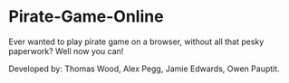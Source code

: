 # Pirate-Game-Online

Ever wanted to play pirate game on a browser, without all that pesky paperwork? Well now you can!

Developed by:
  Thomas Wood,
  Alex Pegg,
  Jamie Edwards,
  Owen Pauptit.
